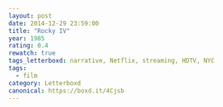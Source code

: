 ```yaml
---
layout: post 
date: 2014-12-29 23:59:00
title: "Rocky IV"
year: 1985
rating: 0.4
rewatch: true
tags_letterboxd: narrative, Netflix, streaming, HDTV, NYC
tags:
  - film
category: Letterboxd
canonical: https://boxd.it/4Cjsb
---
```


